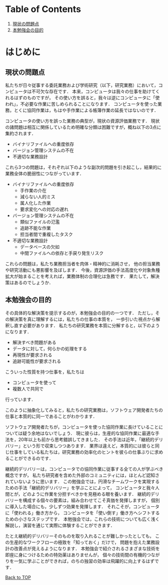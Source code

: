 
# Table of Contents

1.  [現状の問題点](#orgd3ceecd)
2.  [本勉強会の目的](#orgfa5a37e)


<a id="org67288c0"></a>

# はじめに


<a id="orgd3ceecd"></a>

## 現状の問題点

私たちが日々従事する委託業務および学術研究（以下，研究業務）において，コンピュータは不可欠な存在です．
本来，コンピュータは我々の仕事を助けてくれるはずのものですが，
その使い方を誤ると，我々は逆にコンピュータに「使われ」，不必要な作業に苦しめられることになります．
コンピュータを使った業務，とくに協同作業は，もはや手作業による帳簿作業の延長ではないのです．

コンピュータの使い方を誤った業務の典型が，現状の資源評価業務です．
現状の諸問題は相互に関係しているため明確な分類は困難ですが，概ね以下の3点に集約されます．

-   バイナリファイルへの重度依存
-   バージョン管理システムの不在
-   不適切な業務設計

これら3つの問題は，それぞれ以下のような副次的問題を引き起こし，結果的に業務全体の脆弱性につながっています．

-   バイナリファイルへの重度依存
    -   手作業の介在
    -   減らない人的ミス
    -   属人化した作業
    -   要求変化への対応の遅れ
-   バージョン管理システムの不在
    -   類似ファイルの氾濫
    -   追跡不能な作業
    -   担当者間で重複したタスク
-   不適切な業務設計
    -   データベースの欠如
    -   中間ファイルへの依存と手戻り発生リスク

これらの問題は，私たち業務担当者を肉体・精神的に消耗させ，
他の担当業務や研究活動にも悪影響を及ぼします．
今後，資源評価の手法高度化や対象魚種拡大が始まることを考えれば，業務体制の合理化は急務です．
果たして，解決策はあるのでしょうか．


<a id="orgfa5a37e"></a>

## 本勉強会の目的

その具体的な解決策を提示するのが，本勉強会の目的の一つです．
ただし，その解決策を真に理解するには，私たちの仕事の本質を，
一歩引いた視点から解釈し直す必要があります．
私たちの研究業務を本質に分解すると，以下のようになります．

-   解決すべき問題がある
-   データに対して，何らかの処理をする
-   再現性が要求される
-   追跡可能性が要求される

こういった性質を持つ仕事を，私たちは

-   コンピュータを使って
-   複数人で共同で

行っています．

このように抽象化してみると，私たちの研究業務は，ソフトウェア開発者たちの仕事と本質的に同一であることがわかります．

ソフトウェア開発者たちが，コンピュータを使った協同作業に長けていることについては疑う余地はないでしょう．
現に彼らは，生産的な協同作業に最適な手法を，20年以上も前から思考錯誤してきました．
その手法は近年，「継続的デリバリー」という形で収束しつつあります．
業界は違えど，本質的には彼らと同じ仕事をしている私たちは，研究業務の効率化のヒントを彼らの仕事ぶりに求めることができるのです．

継続的デリバリーは，コンピュータでの協同作業に従事する全ての人が学ぶべき概念ですが，
私たち研究者を含めた外部のコミュニティには，ほとんど認知されていないように思います．
この勉強会では，円滑なチームワークを実現するための手法「継続的デリバリー」を学ぶことによって，
コンピュータと我々人間とが，どのように作業を分担すべきかを見極める眼を養います．
継続的デリバリーを構成する個々の要素は，組み合わせてこそ真価を発揮しますが，
個別に導入した場合にも，少しずつ効果を発揮します．
それこそが，コンピュータに「使われる」働き方から，
コンピュータを「使い倒す」働き方へシフトするための小さなステップです．
本勉強会では，これらの技術についても広く浅く解説し，演習を通じて実際に体験することができます．

たとえ継続的デリバリーそのものを取り入れることが難しかったとしても，
この生産的なワークフローの極致を「知っておく」だけで，
問題を抱えた業務設計の改善点が見えるようになります．
本勉強会で紹介されるさまざまな技術を即座に身につけるための特効薬はありませんが，
個々の技術間の有機的つながりを一気に学ぶことができれば，のちの独習の効率は飛躍的に向上するはずです．

[Back to TOP](index.md)
